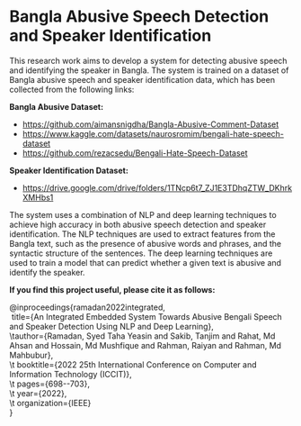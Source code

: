 # Bangla Abusive Speech Detection and Speaker Identification

This research work aims to develop a system for detecting abusive speech and identifying the speaker in Bangla. The system is trained on a dataset of Bangla abusive speech and speaker identification data, which has been collected from the following links:

**Bangla Abusive Dataset:**
  - https://github.com/aimansnigdha/Bangla-Abusive-Comment-Dataset <br/>
  - https://www.kaggle.com/datasets/naurosromim/bengali-hate-speech-dataset <br/>
  - https://github.com/rezacsedu/Bengali-Hate-Speech-Dataset <br/>

**Speaker Identification Dataset:** 
  - https://drive.google.com/drive/folders/1TNcp6t7_ZJ1E3TDhqZTW_DKhrkXMHbs1

The system uses a combination of NLP and deep learning techniques to achieve high accuracy in both abusive speech detection and speaker identification. The NLP techniques are used to extract features from the Bangla text, such as the presence of abusive words and phrases, and the syntactic structure of the sentences. The deep learning techniques are used to train a model that can predict whether a given text is abusive and identify the speaker.

**If you find this project useful, please cite it as follows:**

@inproceedings{ramadan2022integrated, <br/>
&nbsp;title={An Integrated Embedded System Towards Abusive Bengali Speech and Speaker Detection Using NLP and Deep Learning},  <br/>
\tauthor={Ramadan, Syed Taha Yeasin and Sakib, Tanjim and Rahat, Md Ahsan and Hossain, Md Mushfique and Rahman, Raiyan and Rahman, Md Mahbubur},  <br/>
\t  booktitle={2022 25th International Conference on Computer and Information Technology (ICCIT)},  <br/>
\t  pages={698--703},  <br/>
\t  year={2022},  <br/>
\t  organization={IEEE} <br/>
} <br/>
 <br/>
